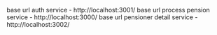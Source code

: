 base url auth service - http://localhost:3001/
base url process pension service - http://localhost:3000/
base url pensioner detail service - http://localhost:3002/
